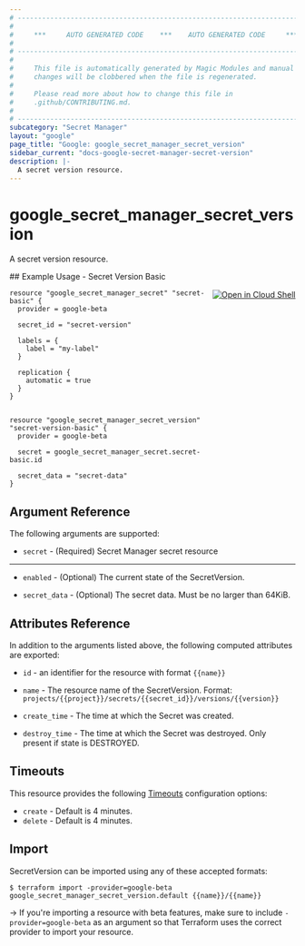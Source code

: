 ```yaml
---
# ----------------------------------------------------------------------------
#
#     ***     AUTO GENERATED CODE    ***    AUTO GENERATED CODE     ***
#
# ----------------------------------------------------------------------------
#
#     This file is automatically generated by Magic Modules and manual
#     changes will be clobbered when the file is regenerated.
#
#     Please read more about how to change this file in
#     .github/CONTRIBUTING.md.
#
# ----------------------------------------------------------------------------
subcategory: "Secret Manager"
layout: "google"
page_title: "Google: google_secret_manager_secret_version"
sidebar_current: "docs-google-secret-manager-secret-version"
description: |-
  A secret version resource.
---
```


# google\_secret\_manager\_secret\_version

A secret version resource.

<div class = "oics-button" style="float: right; margin: 0 0 -15px">
  <a href="https://console.cloud.google.com/cloudshell/open?cloudshell_git_repo=https%3A%2F%2Fgithub.com%2Fterraform-google-modules%2Fdocs-examples.git&cloudshell_working_dir=secret_version_basic&cloudshell_image=gcr.io%2Fgraphite-cloud-shell-images%2Fterraform%3Alatest&open_in_editor=main.tf&cloudshell_print=.%2Fmotd&cloudshell_tutorial=.%2Ftutorial.md" target="_blank">
    <img alt="Open in Cloud Shell" src="//gstatic.com/cloudssh/images/open-btn.svg" style="max-height: 44px; margin: 32px auto; max-width: 100%;">
  </a>
</div>
## Example Usage - Secret Version Basic


```hcl
resource "google_secret_manager_secret" "secret-basic" {
  provider = google-beta

  secret_id = "secret-version"
  
  labels = {
    label = "my-label"
  }

  replication {
    automatic = true
  }
}


resource "google_secret_manager_secret_version" "secret-version-basic" {
  provider = google-beta

  secret = google_secret_manager_secret.secret-basic.id

  secret_data = "secret-data"
}
```

## Argument Reference

The following arguments are supported:


* `secret` -
  (Required)
  Secret Manager secret resource


- - -


* `enabled` -
  (Optional)
  The current state of the SecretVersion.

* `secret_data` -
  (Optional)
  The secret data. Must be no larger than 64KiB.


## Attributes Reference

In addition to the arguments listed above, the following computed attributes are exported:

* `id` - an identifier for the resource with format `{{name}}`

* `name` -
  The resource name of the SecretVersion. Format:
  `projects/{{project}}/secrets/{{secret_id}}/versions/{{version}}`

* `create_time` -
  The time at which the Secret was created.

* `destroy_time` -
  The time at which the Secret was destroyed. Only present if state is DESTROYED.


## Timeouts

This resource provides the following
[Timeouts](/docs/configuration/resources.html#timeouts) configuration options:

- `create` - Default is 4 minutes.
- `delete` - Default is 4 minutes.

## Import

SecretVersion can be imported using any of these accepted formats:

```
$ terraform import -provider=google-beta google_secret_manager_secret_version.default {{name}}/{{name}}
```

-> If you're importing a resource with beta features, make sure to include `-provider=google-beta`
as an argument so that Terraform uses the correct provider to import your resource.
